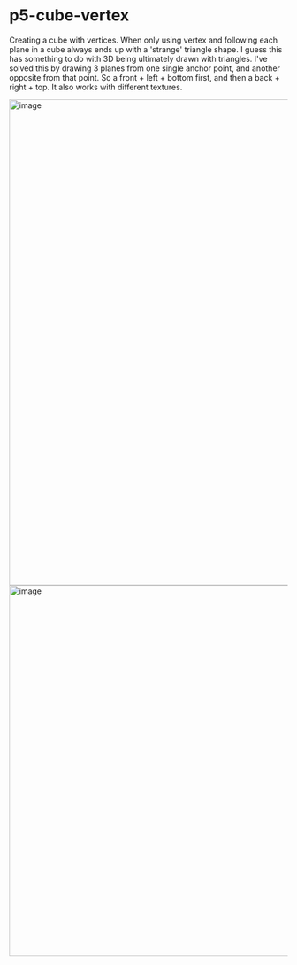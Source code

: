 # p5-cube-vertex

Creating a cube with vertices. When only using vertex and following each plane in a cube always ends up with a 'strange' triangle shape. I guess this has something to do with 3D being ultimately drawn with triangles. I've solved this by drawing 3 planes from one single anchor point, and another opposite from that point. So a front + left + bottom first, and then a back + right + top. It also works with different textures.

<img width="877" alt="image" src="https://user-images.githubusercontent.com/36117924/155864675-86a7f13f-09a9-469a-b4d1-f903e561223d.png">


<img width="670" alt="image" src="https://user-images.githubusercontent.com/36117924/155864574-b6a31c29-0de2-499f-83b9-af2f5d450302.png">
